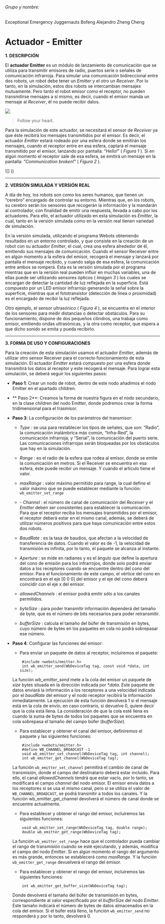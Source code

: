 ###### Grupo y nombre:
Exceptional Emergency Juggernauts
Bofeng Alejandro Zheng Cheng

# Actuador - Emitter

**1. DESCRIPCIÓN**

El **actuador Emitter** es un módulo de lanzamiento de comunicación que se utiliza para transmitir emisores de radio, puertos serie o señales de comunicación infrarroja. Para simular una comunicación bidireccional entre dos robots, un robot debe tener un *Emitter* y el otro un *Receiver*. Por lo tanto, en la simulación, estos dos robots se intercambian mensajes mutuamente. Pero tanto el robot emisor como el receptor, no pueden transmitirse mensajes a sí mismo, es decir, cuando el emisor manda un mensaje al *Receiver*, él no puede recibir datos.

![](https://pandao.github.io/editor.md/examples/images/4.jpg)

> Follow your heart.

Para la simulación de este actuador, se necesitará el sensor de *Receiver* ya que éste recibirá los mensajes transmitidos por el emisor. Es decir, el actuador *Emitter* estará rodeado por una esfera donde se emitirán los mensajes, cuando el receptor entre en esa esfera, captará el mensaje transmitido por el emisor, lanzando por pantalla: “*Hello!*” ( *Figura 1* ). Si en algún momento el receptor sale de esa esfera, se emitirá un mensaje en la pantalla: “*Communication broken!*” ( *Figura 2* ).

![]
()


---

**2. VERSIÓN SIMULADA Y VERSIÓN REAL**

A día de hoy, los robots son como los seres humanos, que tienen un “cerebro” encargado de controlar su entorno. Mientras que, en los robots, su cerebro serán los sensores que recogerán la información y la mandarán al controlador, con finalidad de emitir una respuesta, llevada a cabo por los actuadores. Para ello, el actuador utilizado en esta simulación es *Emitter*, la cual, tanto en la versión simulada como en la versión real tienen variedad de simulación.

En la versión simulada, utilizando el programa Webots obteniendo resultados en un entorno controlado, y que consiste en la creación de un robot con su actuador *Emitter*, el cual, crea una esfera alrededor de él, emitiendo sus mensajes de comunicación. Cuando el sensor Receiver entre en algún momento a la esfera del emisor, recogerá el mensaje y lanzará por pantalla el mensaje recibido, y cuando salga de esa esfera, la comunicación entre ambos se romperá. Esta es la versión simulada por el programa mientras que en la versión real pueden influir en muchas variables, una de ellas puede ser utilizando sensores ópticos ( *Imagen 3* ) los cuales se encargan de detectar la cantidad de luz reflejada en la superficie. Está compuesto por un LED emisor infrarrojo generando la señal sobre la superficie, mientras que el fototransistor (detección de línea o proximidad) es el encargado de recibir la luz reflejada. 

Otro ejemplo, el sensor ultrasónico ( *Figura 4* ), se encuentra en el interior de los sensores para medir distancias o detectar obstáculos. Para su funcionamiento, dispone de dos pequeños cilindros, una trabaja como emisor, emitiendo ondas ultrasónicas, y la otra como receptor, que espera a que dicho sonido se emita y pueda recibirlo.

---

**3. FORMA DE USO Y CONFIGURACIONES**

Para la creación de esta simulación usamos el actuador *Emitter*, además de utilizar otro sensor Receiver para el correcto funcionamiento de esta simulación. El actuador *Emitter* estará compuesto por una esfera donde transmitirá los datos al receptor y este recogerá el mensaje. Para lograr esta simulación, se deberá seguir los siguientes pasos:

* **Paso 1**: Crear un nodo de robot, dentro de este nodo añadimos el nodo Emitter en el apartado children.

* ** Paso 2**: Creamos la forma de nuestra figura en el nodo secundario, en la clase children del nodo Emitter, donde podremos crear la forma tridimensional para el trasmisor.

* **Paso 3**: La configuración de los parámetros del transmisor:
	-	*Type* : se usa para restablecer los tipos de señales, que son: “Radio”, la comunicación inalámbrica más común, “Infra-Red”, la comunicación infrarroja; y “Serial”, la comunicación del puerto serie. Las comunicaciones infrarrojas serán bloqueadas por los obstáculos que hay en la simulación.
	
	-	*Range* : es el radio de la esfera que rodea al emisor, donde se emite la comunicación en metros. Si el Receiver se encuentra en esa esfera, éste puede recibir un mensaje. Y cuando el artículo tiene el valor.
	
	-	*maxRange* : valor máximo permitido para range, la cual define el valor máximo que se puede establecer mediante la función:
	`wb_emitter_set_range`
	
	-	*-	Channel* : el número de canal de comunicación del *Receiver* y el *Emitter* deben ser consistentes para establecer la comunicación. Para que el receptor reciba los mensajes transmitidos por el emisor, el receptor deberá estar en el mismo canal, además, se deberá de utilizar números positivos para que haya comunicación entre estos dos robots.
	
	-	*BaudRate* : es la tasa de baudios, que afectan a la velocidad de transferencia de datos. Cuando el valor es de -1, la velocidad de transmisión es infinita, por lo tanto, el paquete se alcanza al instante.
	
	-	*Aperture* : se mide en radianes y es el ángulo que define la apertura del cono de emisión para los infrarrojos, donde solo podrá enviar datos a los receptores cuando se encuentre dentro del cono del emisor. Para el funcionamiento de este campo, el vértice del cono en encontrará en el eje [0 0 0] del emisor y el eje del cono deberá coincidir con el eje x del emisor.
	
	-	*allowedChannels* : el emisor podrá emitir sólo a los canales permitidos.
	
	-	*byteSize* : para poder transmitir información dependerá del tamaño de byte, que es el número de bits necesarios para poder retransmitir.
	
	-	*bufferSize* : calcula el tamaño del búfer de transmisión en bytes, cuyo número de bytes en los paquetes en cola no podrá sobrepasar ese número. 

* **Paso 4**: Configurar las funciones del emisor:

	-	Para enviar un paquete de datos al receptor, incluiremos el paquete:
	
			 #include <webots/emitter.h> 
			 int wb_emitter_send(WbDeviceTag tag, const void *data, int size);
	
	La función *wb_emitter_send* mete a la cola del emisor un paquete de *size* bytes situada en la dirección indicada por **data.* Este paquete de datos enviará la información a los receptores a una velocidad indicada por el *baudRate* del emisor y el nodo receptor recibirá la información inmediatamente. La ejecución de esta función devolverá 1 si el mensaje está en la cola de envío, en caso contrario, si devuelve 0, quiere decir que la cola está llena. La consideración de que la cola esté llena es cuando la suma de bytes de todos los paquetes que se encuentra en cola sobrepasa el tamaño del campo búfer (*bufferSize*).
	
	-	Para establecer y obtener el canal del emisor, definiremos el paquete y las siguientes funciones:
	
			 #include <webots/emitter.h>
			 #define WB_CHANNEL_BROADCAST -1
			 void wb_emitter_set_channel(WbDeviceTag tag, int channel);
			 int wb_emitter_get_channel(WbDeviceTag tag);
	
	La función `wb_emitter_set_channel` permitirá el cambio de canal de transmisión, donde el campo del destinatario deberá estar incluido. Para ello, el canal *allowedChannels* tendrá que estar vacío, por lo tanto, se modificará el campo *channel* del nodo emisor.
El emisor envía datos a los receptores si se usa el mismo canal, pero si se utiliza el valor de `WB_CHANNEL_BROADCAST`, se podrá transmitir a todos los canales. Y la función wb_emitter_get_channel devolverá el número de canal donde se encuentre actualmente.

	-	Para establecer y obtener el rango del emisor, incluiremos las siguientes funciones:
	
			 void wb_emitter_set_range(WbDeviceTag tag, double range);
			 double wb_emitter_get_range(WbDeviceTag tag);
			 
	La función `wb_emitter_set_range` hace que el controlador pueda cambiar el rango de transmisión cuando se esté ejecutando, y además, modifica el campo del nodo *Emitter*. Si en algún momento el rango del argumento es más grande, entonces se establecerá como *maxRange*. Y la función `wb_emitter_get_range` devuelverá el rango del emisor.
	
	-	Para establecer y obtener el rango del emisor, incluiremos las siguientes funciones:
	
			 int wb_emitter_get_buffer_size(WbDeviceTag tag);
	Donde devolverá el tamaño del búfer de transmisión en bytes, correspondiente al valor especificado por el *bufferSize* del nodo *Emitter*. Este tamaño indicará el número de bytes de datos almacenados en la cola del emisor. Si el búfer está lleno, la función `wb_emitter_send`  no responderá y por lo tanto, devolverá 0.
